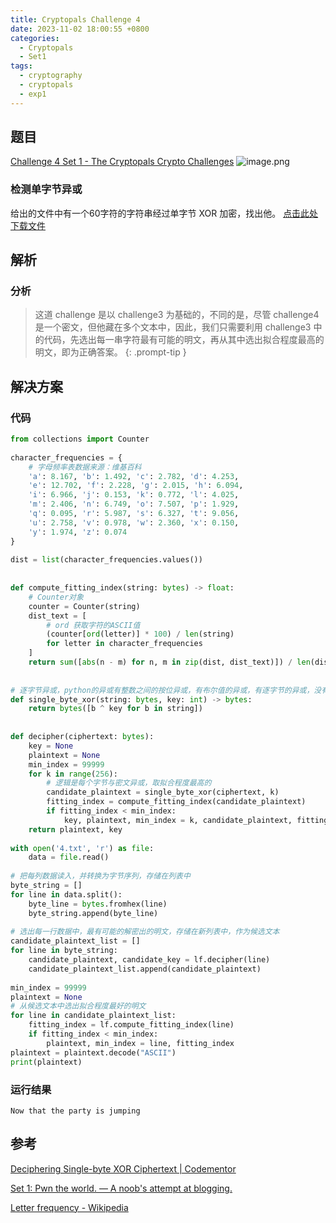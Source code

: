 ```yaml
---
title: Cryptopals Challenge 4
date: 2023-11-02 18:00:55 +0800
categories:
  - Cryptopals
  - Set1
tags:
  - cryptography
  - cryptopals
  - exp1
---
```


## 题目

[Challenge 4 Set 1 - The Cryptopals Crypto Challenges](https://cryptopals.com/sets/1/challenges/4)
![image.png](https://note-for-zephyrryan.oss-cn-beijing.aliyuncs.com/obsidian_picture/202311081802901.png)

### 检测单字节异或
给出的文件中有一个60字符的字符串经过单字节 XOR 加密，找出他。
[点击此处下载文件](https://cryptopals.com/static/challenge-data/4.txt)
## 解析

### 分析
> 这道 challenge 是以 challenge3 为基础的，不同的是，尽管 challenge4 是一个密文，但他藏在多个文本中，因此，我们只需要利用 challenge3 中的代码，先选出每一串字符最有可能的明文，再从其中选出拟合程度最高的明文，即为正确答案。
{: .prompt-tip }


## 解决方案

### 代码

```python
from collections import Counter  
  
character_frequencies = {  
    # 字母频率表数据来源：维基百科  
    'a': 8.167, 'b': 1.492, 'c': 2.782, 'd': 4.253,  
    'e': 12.702, 'f': 2.228, 'g': 2.015, 'h': 6.094,  
    'i': 6.966, 'j': 0.153, 'k': 0.772, 'l': 4.025,  
    'm': 2.406, 'n': 6.749, 'o': 7.507, 'p': 1.929,  
    'q': 0.095, 'r': 5.987, 's': 6.327, 't': 9.056,  
    'u': 2.758, 'v': 0.978, 'w': 2.360, 'x': 0.150,  
    'y': 1.974, 'z': 0.074  
}  
  
dist = list(character_frequencies.values())  
  
  
def compute_fitting_index(string: bytes) -> float:  
    # Counter对象  
    counter = Counter(string)  
    dist_text = [  
        # ord 获取字符的ASCII值  
        (counter[ord(letter)] * 100) / len(string)  
        for letter in character_frequencies  
    ]  
    return sum([abs(n - m) for n, m in zip(dist, dist_text)]) / len(dist_text)  
  
  
# 逐字节异或，python的异或有整数之间的按位异或，有布尔值的异或，有逐字节的异或，没有bit级别的异或  
def single_byte_xor(string: bytes, key: int) -> bytes:  
    return bytes([b ^ key for b in string])  
  
  
def decipher(ciphertext: bytes):  
    key = None  
    plaintext = None  
    min_index = 99999  
    for k in range(256):  
        # 逻辑是每个字节与密文异或，取拟合程度最高的  
        candidate_plaintext = single_byte_xor(ciphertext, k)  
        fitting_index = compute_fitting_index(candidate_plaintext)  
        if fitting_index < min_index:  
            key, plaintext, min_index = k, candidate_plaintext, fitting_index  
    return plaintext, key
    
with open('4.txt', 'r') as file:  
    data = file.read()  
  
# 把每列数据读入，并转换为字节序列，存储在列表中  
byte_string = []  
for line in data.split():  
    byte_line = bytes.fromhex(line)  
    byte_string.append(byte_line)  
  
# 选出每一行数据中，最有可能的解密出的明文，存储在新列表中，作为候选文本  
candidate_plaintext_list = []  
for line in byte_string:  
    candidate_plaintext, candidate_key = lf.decipher(line)  
    candidate_plaintext_list.append(candidate_plaintext)  
  
min_index = 99999  
plaintext = None  
# 从候选文本中选出拟合程度最好的明文  
for line in candidate_plaintext_list:  
    fitting_index = lf.compute_fitting_index(line)  
    if fitting_index < min_index:  
        plaintext, min_index = line, fitting_index  
plaintext = plaintext.decode("ASCII")  
print(plaintext)
```

### 运行结果

```
Now that the party is jumping
```

## 参考
[Deciphering Single-byte XOR Ciphertext | Codementor](https://www.codementor.io/@arpitbhayani/deciphering-single-byte-xor-ciphertext-17mtwlzh30)

[Set 1: Pwn the world. — A noob's attempt at blogging.](https://hexterisk.github.io/blog/posts/2020/04/20/set-1/)

[Letter frequency - Wikipedia](https://en.wikipedia.org/wiki/Letter_frequency)